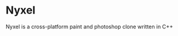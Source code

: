<p alogn="center">

# Nyxel
Nyxel is a cross-platform paint and photoshop clone written in C++

</p>

